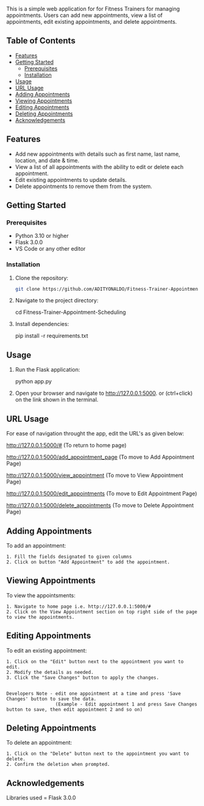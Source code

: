 This is a simple web application for for Fitness Trainers for managing appointments. Users can add new appointments, view a list of appointments, edit existing appointments, and delete appointments.

## Table of Contents

- [Features](#features)
- [Getting Started](#getting-started)
  - [Prerequisites](#prerequisites)
  - [Installation](#installation)
- [Usage](#usage)
- [URL Usage](#url-usage)
- [Adding Appointments](#adding-appointments)
- [Viewing Appointments](#viewing-appointments)
- [Editing Appointments](#editing-appointments)
- [Deleting Appointments](#deleting-appointments)
- [Acknowledgements](#acknowledgements)

## Features

- Add new appointments with details such as first name, last name, location, and date & time.
- View a list of all appointments with the ability to edit or delete each appointment.
- Edit existing appointments to update details.
- Delete appointments to remove them from the system.

## Getting Started

### Prerequisites

- Python 3.10 or higher
- Flask 3.0.0
- VS Code or any other editor

### Installation

1. Clone the repository:

   ```bash
   git clone https://github.com/ADITYONALDO/Fitness-Trainer-Appointment-Scheduling.git


2. Navigate to the project directory:

    cd Fitness-Trainer-Appointment-Scheduling

3. Install dependencies:

    pip install -r requirements.txt




## Usage

1. Run the Flask application:

    python app.py

2. Open your browser and navigate to http://127.0.0.1:5000. or (ctrl+click) on the link shown in the terminal.



## URL Usage

For ease of navigation throught the app, edit the URL's as given below:


http://127.0.0.1:5000/#   (To return to home page)

http://127.0.0.1:5000/add_appointment_page  (To move to Add Appointment Page)

http://127.0.0.1:5000/view_appointment      (To move to View Appointment Page)

http://127.0.0.1:5000/edit_appointments     (To move to Edit Appointment Page)

http://127.0.0.1:5000/delete_appointments   (To move to Delete Appointment Page)



## Adding Appointments

To add an appointment:

    1. Fill the fields designated to given columns
    2. Click on button "Add Appointment" to add the appointment.


## Viewing Appointments

To view the appointsments:

    1. Navigate to home page i.e. http://127.0.0.1:5000/#
    2. Click on the View Appointment section on top right side of the page to view the appointments.


## Editing Appointments

To edit an existing appointment:

    1. Click on the "Edit" button next to the appointment you want to edit.
    2. Modify the details as needed.
    3. Click the "Save Changes" button to apply the changes.


    Developers Note - edit one appointment at a time and press 'Save Changes' button to save the data. 
                      (Example - Edit appointment 1 and press Save Changes button to save, then edit appointment 2 and so on)
             


## Deleting Appointments

To delete an appointment:

    1. Click on the "Delete" button next to the appointment you want to delete.
    2. Confirm the deletion when prompted.


## Acknowledgements

Libraries used = Flask 3.0.0
